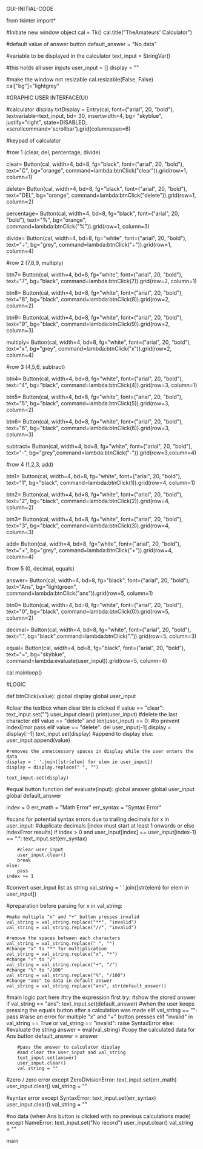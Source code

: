 GUI-INITIAL-CODE
 
from tkinter import*

#Initiate new window object
cal = Tk()
cal.title("TheAmateurs' Calculator")


#default value of answer button
default_answer = "No data"

#variable to be displayed in the calculator
text_input = StringVar()


#this holds all user inputs
user_input = []
display = ""

#make the window not resizable
cal.resizable(False, False)
cal["bg"]="lightgrey"

#GRAPHIC USER INTERFACE(UI)

#calculator display
txtDisplay = Entry(cal, font=("arial", 20, "bold"), textvariable=text_input, bd=
30, insertwidth=4, bg= "skyblue", justify="right", state=DISABLED, xscrollcommand='scrollbar').grid(columnspan=6)



#keypad of calculator

#row 1 (clear, del, percentage, divide)

clear= Button(cal, width=4, bd=8, fg="black", font=("arial", 20, "bold"),
text="C", bg="orange", command=lambda:btnClick("clear")).grid(row=1, column=1)

delete= Button(cal, width=4, bd=8, fg="black", font=("arial", 20, "bold"),
text="DEL", bg="orange", command=lambda:btnClick("delete")).grid(row=1, column=2)

percentage= Button(cal, width=4, bd=8, fg="black", font=("arial", 20, "bold"),
text="%", bg="orange", command=lambda:btnClick("%")).grid(row=1, column=3)

divide= Button(cal, width=4, bd=8, fg="white", font=("arial", 20, "bold"),
text="÷", bg="grey", command=lambda:btnClick("÷")).grid(row=1, column=4)


#row 2 (7,8,9, multiply)

btn7= Button(cal, width=4, bd=8, fg="white", font=("arial", 20, "bold"),
text="7", bg="black", command=lambda:btnClick(7)).grid(row=2, column=1)

btn8= Button(cal, width=4, bd=8, fg="white", font=("arial", 20, "bold"),
text="8", bg="black", command=lambda:btnClick(8)).grid(row=2, column=2)

btn9= Button(cal, width=4, bd=8, fg="white", font=("arial", 20, "bold"),
text="9", bg="black", command=lambda:btnClick(9)).grid(row=2, column=3)

multiply= Button(cal, width=4, bd=8, fg="white", font=("arial", 20, "bold"),
text="x", bg="grey", command=lambda:btnClick("x")).grid(row=2, column=4)

#row 3 (4,5,6, subtract)

btn4= Button(cal, width=4, bd=8, fg="white", font=("arial", 20, "bold"),
text="4", bg="black", command=lambda:btnClick(4)).grid(row=3, column=1)

btn5= Button(cal, width=4, bd=8, fg="white", font=("arial", 20, "bold"),
text="5", bg="black", command=lambda:btnClick(5)).grid(row=3, column=2)

btn6= Button(cal, width=4, bd=8, fg="white", font=("arial", 20, "bold"),
text="6", bg="black", command=lambda:btnClick(6)).grid(row=3, column=3)

subtract= Button(cal, width=4, bd=8, fg="white", font=("arial", 20, "bold"), 
text="-", bg="grey",command=lambda:btnClick("-")).grid(row=3,column=4)


#row 4 (1,2,3, add)

btn1= Button(cal, width=4, bd=8, fg="white", font=("arial", 20, "bold"),
text="1", bg="black", command=lambda:btnClick(1)).grid(row=4, column=1)

btn2= Button(cal, width=4, bd=8, fg="white", font=("arial", 20, "bold"),
text="2", bg="black", command=lambda:btnClick(2)).grid(row=4, column=2)

btn3= Button(cal, width=4, bd=8, fg="white", font=("arial", 20, "bold"),
text="3", bg="black", command=lambda:btnClick(3)).grid(row=4, column=3)

add= Button(cal, width=4, bd=8, fg="white", font=("arial", 20, "bold"),
text="+", bg="grey", command=lambda:btnClick("+")).grid(row=4, column=4)

#row 5 (0, decimal, equals)

answer= Button(cal, width=4, bd=8, fg="black", font=("arial", 20, "bold"),
text="Ans", bg="lightgreen", command=lambda:btnClick("ans")).grid(row=5, column=1)

btn0= Button(cal, width=4, bd=8, fg="white", font=("arial", 20, "bold"),
text="0", bg="black", command=lambda:btnClick(0)).grid(row=5, column=2)

decimal= Button(cal, width=4, bd=8, fg="white", font=("arial", 20, "bold"),
text=".", bg="black",command=lambda:btnClick(".")).grid(row=5, column=3)

equal= Button(cal, width=4, bd=8, fg="black", font=("arial", 20, "bold"),
text="=", bg="skyblue", command=lambda:evaluate(user_input)).grid(row=5, column=4)

cal.mainloop()




#LOGIC

def btnClick(value):
global display
global user_input

#clear the textbox when clear btn is clicked
if value == "clear":
    text_input.set("")
    user_input.clear()
    print(user_input)
#delete the last character
elif value == "delete" and len(user_input) == 0:
    #to prevent IndexError
    pass
elif value == "delete":
    del user_input[-1]
    display = display[:-1]
    text_input.set(display)
#append to display
else:
    user_input.append(value)

    #removes the unneccessary spaces in display while the user enters the data
    display = ' '.join([str(elem) for elem in user_input])
    display = display.replace(" ", "")

    text_input.set(display)
#equal button function
def evaluate(input):
global answer
global user_input
global default_answer

index = 0
err_math = "Math Error"
err_syntax = "Syntax Error"


#scans for potential syntax errors due to trailing decimals
for x in user_input:
    #duplicate decimals [index must start at least 1 onwards or else IndexError results]
    if index > 0 and user_input[index] == user_input[index-1] == ".":
        text_input.set(err_syntax)

        #clear user_input
        user_input.clear()
        break
    else:
        pass
    index += 1

#convert user_input list as string
val_string = ' '.join([str(elem) for elem in user_input])

#preparation before parsing
for x in val_string:

    #make multiple "x" and "÷" button presses invalid
    val_string = val_string.replace("**", "invalid")
    val_string = val_string.replace("//", "invalid")

    #remove the spaces between each characters
    val_string = val_string.replace(" ", "")
    #change "x" to "*" for multiplication
    val_string = val_string.replace("x", "*")
    #change "÷" to "/"
    val_string = val_string.replace("÷", "/")
    #change "%" to "/100"
    val_string = val_string.replace("%", "/100")
    #change "ans" to data in default answer
    val_string = val_string.replace("ans", str(default_answer))

#main logic part here
#try the expression first
try:
    #show the stored answer
    if val_string == "ans":
        text_input.set(default_answer)
    #when the user keeps pressing the equals button after a calculation was made
    elif val_string == "":
        pass
    #raise an error for multiple "x" and "÷" button presses
    elif "invalid"  in val_string == True or val_string == "invalid":
        raise SyntaxError
    else:
        #evaluate the string
        answer = eval(val_string)
        #copy the calculated data for Ans button
        default_answer = answer
        
        #pass the answer to calculator display
        #and clear the user_input and val_string
        text_input.set(answer)
        user_input.clear()
        val_string = ""

#zero / zero error
except ZeroDivisionError:
    text_input.set(err_math)
    user_input.clear()
    val_string = ""

#syntax error
except SyntaxError:
    text_input.set(err_syntax)
    user_input.clear()
    val_string = ""

#no data (when Ans button is clicked with no previous calculations made)
except NameError:
    text_input.set("No record")
    user_input.clear()
    val_string = ""

main
